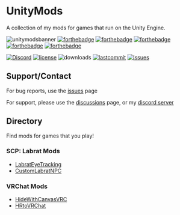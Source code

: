 # UnityMods
A collection of my mods for games that run on the Unity Engine.

![unitymodsbanner](https://user-images.githubusercontent.com/45884377/140622259-57b89a81-bfc1-449b-b2f0-906d9d10d027.png)
[![forthebadge](https://forthebadge.com/images/badges/made-with-c-sharp.svg)](https://forthebadge.com) [![forthebadge](https://forthebadge.com/images/badges/you-didnt-ask-for-this.svg)](https://forthebadge.com) [![forthebadge](https://forthebadge.com/images/badges/built-with-love.svg)](https://forthebadge.com) [![forthebadge](https://forthebadge.com/images/badges/ctrl-c-ctrl-v.svg)](https://forthebadge.com) [![forthebadge](https://forthebadge.com/images/badges/fixed-bugs.svg)](https://forthebadge.com)

[![Discord](https://img.shields.io/discord/887157106472550422.svg?color=%237289da&label=discord&style=for-the-badge)](https://discord.gg/yRp2vV7BHF) [![license](https://img.shields.io/github/license/200Tigersbloxed/UnityMods?style=for-the-badge)](https://github.com/200Tigersbloxed/UnityMods/blob/main/LICENSE) ![downloads](https://img.shields.io/github/downloads/200Tigersbloxed/UnityMods/total?style=for-the-badge) [![lastcommit](https://img.shields.io/github/last-commit/200Tigersbloxed/UnityMods?style=for-the-badge)](https://github.com/200Tigersbloxed/UnityMods/commits/main) [![issues](https://img.shields.io/github/issues/200Tigersbloxed/UnityMods?style=for-the-badge)](https://github.com/200Tigersbloxed/UnityMods/issues)

## Support/Contact

For bug reports, use the [issues](https://github.com/200Tigersbloxed/UnityMods/issues) page

For support, please use the [discussions](https://github.com/200Tigersbloxed/UnityMods/discussions) page, or my [discord server](https://www.fortnite.lol/contact)

## Directory

Find mods for games that you play!

### SCP: Labrat Mods

+ [LabratEyeTracking](https://github.com/200Tigersbloxed/UnityMods/tree/main/LabratEyeTracking)
+ [CustomLabratNPC](https://github.com/200Tigersbloxed/UnityMods/tree/main/CustomLabratNPC)

### VRChat Mods

+ [HideWithCanvasVRC](https://github.com/200Tigersbloxed/UnityMods/tree/main/HideWithCanvasVRC)
+ [HRtoVRChat](https://github.com/200Tigersbloxed/UnityMods/tree/main/HRtoVRChat)

